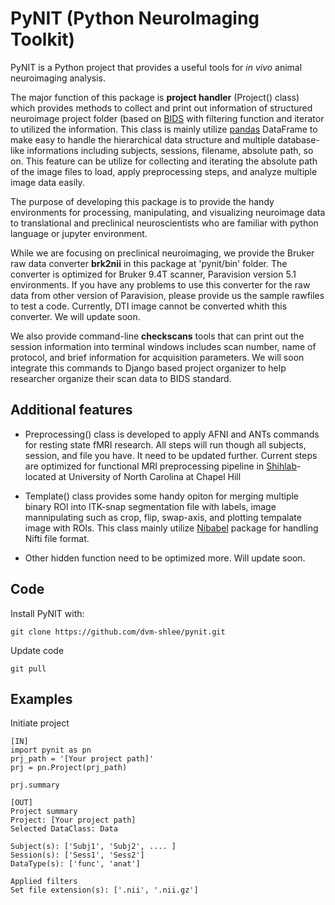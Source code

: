 # PyNIT (Python NeuroImaging Toolkit)

PyNIT is a Python project that provides a useful tools for *in vivo*  animal neuroimaging analysis.

The major function of this package is **project handler** (Project() class) which provides methods to collect and print out information of structured neuroimage project folder (based on [BIDS](http://bids.neuroimaging.io) with filtering function and iterator to utilized the information. This class is mainly utilize [pandas](http://pandas.pydata.org) DataFrame to make easy to handle the hierarchical data structure and multiple database-like informations including subjects, sessions, filename, absolute path, so on. This feature can be utilize for collecting and iterating the absolute path of the image files to load, apply preprocessing steps, and analyze multiple image data easily. 

The purpose of developing this package is to provide the handy environments for processing, manipulating, and visualizing neuroimage data to translational and preclinical neuroscientists who are familiar with python language or jupyter environment.

While we are focusing on preclinical neuroimaging, we provide the Bruker raw data converter **brk2nii** in this package at 'pynit/bin' folder. The converter is optimized for Bruker 9.4T scanner, Paravision version 5.1 environments. If you have any problems to use this converter for the raw data from other version of Paravision, please provide us the sample rawfiles to test a code. Currently, DTI image cannot be converted whith this converter. We will update soon.

We also provide command-line **checkscans** tools that can print out the session information into terminal windows includes scan number, name of protocol, and brief information for acquisition parameters. We will soon integrate this commands to Django based project organizer to help researcher organize their scan data to BIDS standard.

## Additional features

- Preprocessing() class is developed to apply AFNI and ANTs commands for resting state fMRI research. All steps will run though all subjects, session, and file you have. It need to be updated further. Current steps are optimized for functional MRI preprocessing pipeline in [Shihlab](http://shihlab.org)-located at University of North Carolina at Chapel Hill

- Template() class provides some handy opiton for merging multiple binary ROI into ITK-snap segmentation file with labels, image mannipulating such as crop, flip, swap-axis, and plotting tempalate image with ROIs. This class mainly utilize [Nibabel](http://nipy.org/nibabel/) package for handling Nifti file format.

- Other hidden function need to be optimized more. Will update soon.

## Code
Install PyNIT with:
```
git clone https://github.com/dvm-shlee/pynit.git
```

Update code
```
git pull
```

## Examples
Initiate project
```
[IN]
import pynit as pn
prj_path = '[Your project path]'
prj = pn.Project(prj_path)

prj.summary

[OUT]
Project summary
Project: [Your project path]
Selected DataClass: Data

Subject(s): ['Subj1', 'Subj2', .... ]
Session(s): ['Sess1', 'Sess2']
DataType(s): ['func', 'anat']

Applied filters
Set file extension(s): ['.nii', '.nii.gz']
```
